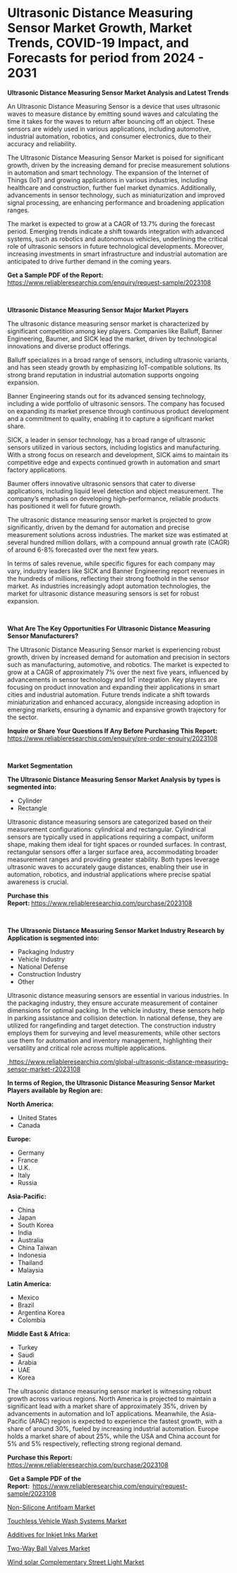 <p><h1>Ultrasonic Distance Measuring Sensor Market Growth, Market Trends, COVID-19 Impact, and Forecasts for period from 2024 - 2031</h1></p><p><strong>Ultrasonic Distance Measuring Sensor Market Analysis and Latest Trends</strong></p>
<p><p>An Ultrasonic Distance Measuring Sensor is a device that uses ultrasonic waves to measure distance by emitting sound waves and calculating the time it takes for the waves to return after bouncing off an object. These sensors are widely used in various applications, including automotive, industrial automation, robotics, and consumer electronics, due to their accuracy and reliability.</p><p>The Ultrasonic Distance Measuring Sensor Market is poised for significant growth, driven by the increasing demand for precise measurement solutions in automation and smart technology. The expansion of the Internet of Things (IoT) and growing applications in various industries, including healthcare and construction, further fuel market dynamics. Additionally, advancements in sensor technology, such as miniaturization and improved signal processing, are enhancing performance and broadening application ranges.</p><p>The market is expected to grow at a CAGR of 13.7% during the forecast period. Emerging trends indicate a shift towards integration with advanced systems, such as robotics and autonomous vehicles, underlining the critical role of ultrasonic sensors in future technological developments. Moreover, increasing investments in smart infrastructure and industrial automation are anticipated to drive further demand in the coming years.</p></p>
<p><strong>Get a Sample PDF of the Report:&nbsp;</strong> <a href="https://www.reliableresearchiq.com/enquiry/request-sample/2023108?utm_campaign=104&utm_medium=2&utm_source=Github&utm_content=ia&utm_term=28102024&utm_id=ultrasonic-distance-measuring-sensor">https://www.reliableresearchiq.com/enquiry/request-sample/2023108</a></p>
<p>&nbsp;</p>
<p><strong>Ultrasonic Distance Measuring Sensor Major Market Players</strong></p>
<p><p>The ultrasonic distance measuring sensor market is characterized by significant competition among key players. Companies like Balluff, Banner Engineering, Baumer, and SICK lead the market, driven by technological innovations and diverse product offerings. </p><p>Balluff specializes in a broad range of sensors, including ultrasonic variants, and has seen steady growth by emphasizing IoT-compatible solutions. Its strong brand reputation in industrial automation supports ongoing expansion.</p><p>Banner Engineering stands out for its advanced sensing technology, including a wide portfolio of ultrasonic sensors. The company has focused on expanding its market presence through continuous product development and a commitment to quality, enabling it to capture a significant market share.</p><p>SICK, a leader in sensor technology, has a broad range of ultrasonic sensors utilized in various sectors, including logistics and manufacturing. With a strong focus on research and development, SICK aims to maintain its competitive edge and expects continued growth in automation and smart factory applications.</p><p>Baumer offers innovative ultrasonic sensors that cater to diverse applications, including liquid level detection and object measurement. The company’s emphasis on developing high-performance, reliable products has positioned it well for future growth.</p><p>The ultrasonic distance measuring sensor market is projected to grow significantly, driven by the demand for automation and precise measurement solutions across industries. The market size was estimated at several hundred million dollars, with a compound annual growth rate (CAGR) of around 6-8% forecasted over the next few years.</p><p>In terms of sales revenue, while specific figures for each company may vary, industry leaders like SICK and Banner Engineering report revenues in the hundreds of millions, reflecting their strong foothold in the sensor market. As industries increasingly adopt automation technologies, the market for ultrasonic distance measuring sensors is set for robust expansion.</p></p>
<p>&nbsp;</p>
<p><strong>What Are The Key Opportunities For Ultrasonic Distance Measuring Sensor Manufacturers?</strong></p>
<p><p>The Ultrasonic Distance Measuring Sensor market is experiencing robust growth, driven by increased demand for automation and precision in sectors such as manufacturing, automotive, and robotics. The market is expected to grow at a CAGR of approximately 7% over the next five years, influenced by advancements in sensor technology and IoT integration. Key players are focusing on product innovation and expanding their applications in smart cities and industrial automation. Future trends indicate a shift towards miniaturization and enhanced accuracy, alongside increasing adoption in emerging markets, ensuring a dynamic and expansive growth trajectory for the sector.</p></p>
<p><strong>Inquire or Share Your Questions If Any Before Purchasing This Report:</strong> <a href="https://www.reliableresearchiq.com/enquiry/pre-order-enquiry/2023108?utm_campaign=104&utm_medium=2&utm_source=Github&utm_content=ia&utm_term=28102024&utm_id=ultrasonic-distance-measuring-sensor">https://www.reliableresearchiq.com/enquiry/pre-order-enquiry/2023108</a></p>
<p>&nbsp;</p>
<p><strong>Market Segmentation</strong></p>
<p><strong>The Ultrasonic Distance Measuring Sensor Market Analysis by types is segmented into:</strong></p>
<p><ul><li>Cylinder</li><li>Rectangle</li></ul></p>
<p><p>Ultrasonic distance measuring sensors are categorized based on their measurement configurations: cylindrical and rectangular. Cylindrical sensors are typically used in applications requiring a compact, uniform shape, making them ideal for tight spaces or rounded surfaces. In contrast, rectangular sensors offer a larger surface area, accommodating broader measurement ranges and providing greater stability. Both types leverage ultrasonic waves to accurately gauge distances, enabling their use in automation, robotics, and industrial applications where precise spatial awareness is crucial.</p></p>
<p><strong>Purchase this Report:&nbsp;</strong><a href="https://www.reliableresearchiq.com/purchase/2023108?utm_campaign=104&utm_medium=2&utm_source=Github&utm_content=ia&utm_term=28102024&utm_id=ultrasonic-distance-measuring-sensor">https://www.reliableresearchiq.com/purchase/2023108</a></p>
<p>&nbsp;</p>
<p><strong>The Ultrasonic Distance Measuring Sensor Market Industry Research by Application is segmented into:</strong></p>
<p><ul><li>Packaging Industry</li><li>Vehicle Industry</li><li>National Defense</li><li>Construction Industry</li><li>Other</li></ul></p>
<p><p>Ultrasonic distance measuring sensors are essential in various industries. In the packaging industry, they ensure accurate measurement of container dimensions for optimal packing. In the vehicle industry, these sensors help in parking assistance and collision detection. In national defense, they are utilized for rangefinding and target detection. The construction industry employs them for surveying and level measurements, while other sectors use them for automation and inventory management, highlighting their versatility and critical role across multiple applications.</p></p>
<p><a href="https://www.reliableresearchiq.com/global-ultrasonic-distance-measuring-sensor-market-r2023108?utm_campaign=104&utm_medium=2&utm_source=Github&utm_content=ia&utm_term=28102024&utm_id=ultrasonic-distance-measuring-sensor">&nbsp;https://www.reliableresearchiq.com/global-ultrasonic-distance-measuring-sensor-market-r2023108</a></p>
<p><strong>In terms of Region, the Ultrasonic Distance Measuring Sensor Market Players available by Region are:</strong></p>
<p>
    <p> <strong> North America: </strong>
        <ul>
            <li>United States</li>
            <li>Canada</li>
        </ul>
        </p> 
    <p> <strong> Europe: </strong>
        <ul>
            <li>Germany</li>
            <li>France</li>
            <li>U.K.</li>
            <li>Italy</li>
            <li>Russia</li>
        </ul>
        </p> 
    <p> <strong> Asia-Pacific: </strong>
        <ul>
            <li>China</li>
            <li>Japan</li>
            <li>South Korea</li>
            <li>India</li>
            <li>Australia</li>
            <li>China Taiwan</li>
            <li>Indonesia</li>
            <li>Thailand</li>
            <li>Malaysia</li>
        </ul>
        </p> 
    <p> <strong> Latin America: </strong>
        <ul>
            <li>Mexico</li>
            <li>Brazil</li>
            <li>Argentina Korea</li>
            <li>Colombia</li>
        </ul>
        </p> 
    <p> <strong> Middle East & Africa: </strong>
        <ul>
            <li>Turkey</li>
            <li>Saudi</li>
            <li>Arabia</li>
            <li>UAE</li>
            <li>Korea</li>
        </ul>
    </p>
    </p>
<p><p>The ultrasonic distance measuring sensor market is witnessing robust growth across various regions. North America is projected to maintain a significant lead with a market share of approximately 35%, driven by advancements in automation and IoT applications. Meanwhile, the Asia-Pacific (APAC) region is expected to experience the fastest growth, with a share of around 30%, fueled by increasing industrial automation. Europe holds a market share of about 25%, while the USA and China account for 5% and 5% respectively, reflecting strong regional demand.</p></p>
<p><strong>Purchase this Report: </strong><a href="https://www.reliableresearchiq.com/purchase/2023108?utm_campaign=104&utm_medium=2&utm_source=Github&utm_content=ia&utm_term=28102024&utm_id=ultrasonic-distance-measuring-sensor">https://www.reliableresearchiq.com/purchase/2023108</a></p>
<p>&nbsp;<strong>Get a Sample PDF of the Report:&nbsp;&nbsp;</strong><a href="https://www.reliableresearchiq.com/enquiry/request-sample/2023108?utm_campaign=104&utm_medium=2&utm_source=Github&utm_content=ia&utm_term=28102024&utm_id=ultrasonic-distance-measuring-sensor">https://www.reliableresearchiq.com/enquiry/request-sample/2023108</a></p>
<p><strong></strong></p>
<p><p><a href="https://www.linkedin.com/pulse/non-silicone-antifoam-market-strategic-insights-product-evolution-9vihf?utm_campaign=104&utm_medium=2&utm_source=Github&utm_content=ia&utm_term=28102024&utm_id=ultrasonic-distance-measuring-sensor">Non-Silicone Antifoam Market</a></p><p><a href="https://issuu.com/reportprime-2/docs/touchless-vehicle-wash-systems-mark_15688eb638a037?utm_campaign=104&utm_medium=2&utm_source=Github&utm_content=ia&utm_term=28102024&utm_id=ultrasonic-distance-measuring-sensor">Touchless Vehicle Wash Systems Market</a></p><p><a href="https://www.linkedin.com/pulse/additives-inkjet-inks-market-evolution-key-trends-regional-dynamics-talif?utm_campaign=104&utm_medium=2&utm_source=Github&utm_content=ia&utm_term=28102024&utm_id=ultrasonic-distance-measuring-sensor">Additives for Inkjet Inks Market</a></p><p><a href="https://issuu.com/reportprime-2/docs/two-way-ball-valves-market-size-203_a8698ce02513d8?utm_campaign=104&utm_medium=2&utm_source=Github&utm_content=ia&utm_term=28102024&utm_id=ultrasonic-distance-measuring-sensor">Two-Way Ball Valves Market</a></p><p><a href="https://github.com/halkoitweden3/Market-Research-Report-List-1/blob/main/wind-solar-complementary-street-light-market.md?utm_campaign=104&utm_medium=2&utm_source=Github&utm_content=ia&utm_term=28102024&utm_id=ultrasonic-distance-measuring-sensor">Wind solar Complementary Street Light Market</a></p></p>